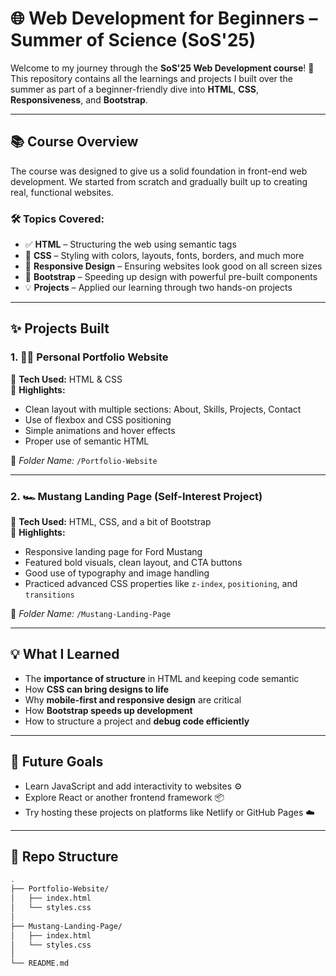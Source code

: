 # 🌐 Web Development for Beginners – Summer of Science (SoS'25)

Welcome to my journey through the **SoS'25 Web Development course**! 🚀  
This repository contains all the learnings and projects I built over the summer as part of a beginner-friendly dive into **HTML**, **CSS**, **Responsiveness**, and **Bootstrap**.

---

## 📚 Course Overview

The course was designed to give us a solid foundation in front-end web development. We started from scratch and gradually built up to creating real, functional websites.

### 🛠️ Topics Covered:

- ✅ **HTML** – Structuring the web using semantic tags  
- 🎨 **CSS** – Styling with colors, layouts, fonts, borders, and much more  
- 📱 **Responsive Design** – Ensuring websites look good on all screen sizes  
- 🧰 **Bootstrap** – Speeding up design with powerful pre-built components  
- 💡 **Projects** – Applied our learning through two hands-on projects  

---

## ✨ Projects Built

### 1. 🧑‍💻 Personal Portfolio Website

🔹 **Tech Used:** HTML & CSS  
🔹 **Highlights:**
- Clean layout with multiple sections: About, Skills, Projects, Contact
- Use of flexbox and CSS positioning
- Simple animations and hover effects
- Proper use of semantic HTML

📂 _Folder Name:_ `/Portfolio-Website`

---

### 2. 🏎️ Mustang Landing Page (Self-Interest Project)

🔹 **Tech Used:** HTML, CSS, and a bit of Bootstrap  
🔹 **Highlights:**
- Responsive landing page for Ford Mustang  
- Featured bold visuals, clean layout, and CTA buttons  
- Good use of typography and image handling  
- Practiced advanced CSS properties like `z-index`, `positioning`, and `transitions`

📂 _Folder Name:_ `/Mustang-Landing-Page`

---

## 💡 What I Learned

- The **importance of structure** in HTML and keeping code semantic  
- How **CSS can bring designs to life**  
- Why **mobile-first and responsive design** are critical  
- How **Bootstrap speeds up development**  
- How to structure a project and **debug code efficiently**

---

## 🔗 Future Goals

- Learn JavaScript and add interactivity to websites ⚙️  
- Explore React or another frontend framework 📦  
- Try hosting these projects on platforms like Netlify or GitHub Pages ☁️

---

## 📁 Repo Structure

```bash
.
├── Portfolio-Website/
│   ├── index.html
│   └── styles.css
│
├── Mustang-Landing-Page/
│   ├── index.html
│   └── styles.css
│
└── README.md
